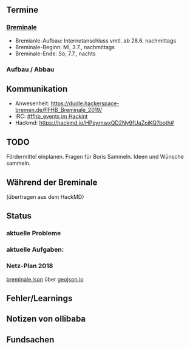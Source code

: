 ## Termine

### [Breminale](http://www.breminale-festival.de/)
* Bremianle-Aufbau: Internetanschluss vmtl. ab 28.6. nachmittags
* Breminale-Beginn: Mi, 3.7., nachmittags
* Breminale-Ende: So, 7.7., nachts

### Aufbau / Abbau

## Kommunikation
* Anwesenheit: https://dudle.hackerspace-bremen.de/FFHB_Breminale_2019/
* IRC: [#ffhb_events im Hackint](irc://irc.hackint.org/ffhb_events)
* Hackmd: https://hackmd.io/HPeyrnwxQD2Ny9fUaZoiKQ?both#

## TODO
Fördermittel einplanen.
Fragen für Boris Sammeln.
Ideen und Wünsche sammeln.

## Während der Breminale

(übertragen aus dem HackMD)

## Status
### aktuelle Probleme

### aktuelle Aufgaben:

### Netz-Plan 2018
[breminale.json](https://github.com/FreifunkBremen/internal-maps/blob/master/breminale.geojson) über [geojson.io](http://geojson.io/#id=github:FreifunkBremen/internal-maps/blob/master/breminale.geojson&map=16/53.0698/8.8171)

## Fehler/Learnings

## Notizen von ollibaba

## Fundsachen

